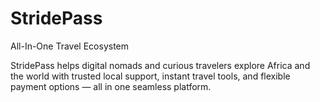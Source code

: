# StridePass
All-In-One Travel Ecosystem

StridePass helps digital nomads and curious travelers explore Africa and the world with trusted local support, instant travel tools, and flexible payment options — all in one seamless platform.

